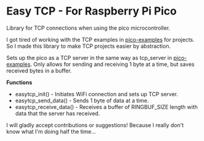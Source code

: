 # Easy TCP - For Raspberry Pi Pico

Library for TCP connections when using the pico microcontroller.

I got tired of working with the TCP examples in [pico-examples](https://github.com/raspberrypi/pico-examples) for projects. So I made this library to make TCP projects easier by abstraction. 

Sets up the pico as a TCP server in the same way as tcp_server in [pico-examples](https://github.com/raspberrypi/pico-examples). Only allows for sending and receiving 1 byte at a time, but saves received bytes in a buffer.

**Functions**
 - easytcp_init() - Initiates WiFi connection and sets up TCP server.
 - easytcp_send_data() - Sends 1 byte of data at a time.
 - easytcp_receive_data() - Receives a buffer of RINGBUF_SIZE length with data that the server has received. 

I will gladly accept contributions or suggestions! Because I really don't know what I'm doing half the time...